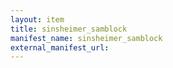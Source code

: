 ```yaml
---
layout: item
title: sinsheimer_samblock
manifest_name: sinsheimer_samblock
external_manifest_url: 
---
```

<!-- Add an essay or interpretive material below this line,
using HTML or markdown.  Do not modify this file above this line -->
